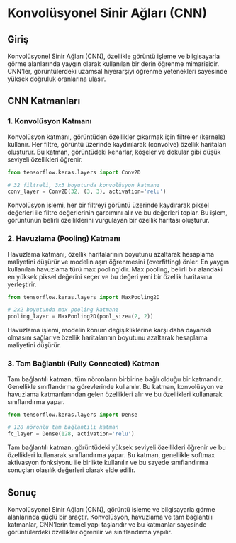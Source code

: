 # Konvolüsyonel Sinir Ağları (CNN)

## Giriş

Konvolüsyonel Sinir Ağları (CNN), özellikle görüntü işleme ve bilgisayarla görme alanlarında yaygın olarak kullanılan bir derin öğrenme mimarisidir. CNN'ler, görüntülerdeki uzamsal hiyerarşiyi öğrenme yetenekleri sayesinde yüksek doğruluk oranlarına ulaşır.

## CNN Katmanları

### 1. Konvolüsyon Katmanı

Konvolüsyon katmanı, görüntüden özellikler çıkarmak için filtreler (kernels) kullanır. Her filtre, görüntü üzerinde kaydırılarak (convolve) özellik haritaları oluşturur. Bu katman, görüntüdeki kenarlar, köşeler ve dokular gibi düşük seviyeli özellikleri öğrenir.

```python
from tensorflow.keras.layers import Conv2D

# 32 filtreli, 3x3 boyutunda konvolüsyon katmanı
conv_layer = Conv2D(32, (3, 3), activation='relu')
```

Konvolüsyon işlemi, her bir filtreyi görüntü üzerinde kaydırarak piksel değerleri ile filtre değerlerinin çarpımını alır ve bu değerleri toplar. Bu işlem, görüntünün belirli özelliklerini vurgulayan bir özellik haritası oluşturur.

### 2. Havuzlama (Pooling) Katmanı

Havuzlama katmanı, özellik haritalarının boyutunu azaltarak hesaplama maliyetini düşürür ve modelin aşırı öğrenmesini (overfitting) önler. En yaygın kullanılan havuzlama türü max pooling'dir. Max pooling, belirli bir alandaki en yüksek piksel değerini seçer ve bu değeri yeni bir özellik haritasına yerleştirir.

```python
from tensorflow.keras.layers import MaxPooling2D

# 2x2 boyutunda max pooling katmanı
pooling_layer = MaxPooling2D(pool_size=(2, 2))
```

Havuzlama işlemi, modelin konum değişikliklerine karşı daha dayanıklı olmasını sağlar ve özellik haritalarının boyutunu azaltarak hesaplama maliyetini düşürür.

### 3. Tam Bağlantılı (Fully Connected) Katman

Tam bağlantılı katman, tüm nöronların birbirine bağlı olduğu bir katmandır. Genellikle sınıflandırma görevlerinde kullanılır. Bu katman, konvolüsyon ve havuzlama katmanlarından gelen özellikleri alır ve bu özellikleri kullanarak sınıflandırma yapar.

```python
from tensorflow.keras.layers import Dense

# 128 nöronlu tam bağlantılı katman
fc_layer = Dense(128, activation='relu')
```

Tam bağlantılı katman, görüntüdeki yüksek seviyeli özellikleri öğrenir ve bu özellikleri kullanarak sınıflandırma yapar. Bu katman, genellikle softmax aktivasyon fonksiyonu ile birlikte kullanılır ve bu sayede sınıflandırma sonuçları olasılık değerleri olarak elde edilir.

## Sonuç

Konvolüsyonel Sinir Ağları (CNN), görüntü işleme ve bilgisayarla görme alanlarında güçlü bir araçtır. Konvolüsyon, havuzlama ve tam bağlantılı katmanlar, CNN'lerin temel yapı taşlarıdır ve bu katmanlar sayesinde görüntülerdeki özellikler öğrenilir ve sınıflandırma yapılır.
